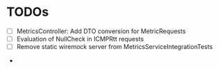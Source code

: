 # TODOs

-[ ] MetricsController: Add DTO conversion for MetricRequests
-[ ] Evaluation of NullCheck in ICMPRtt requests
-[ ] Remove static wiremock server from MetricsServiceIntegrationTests
- 